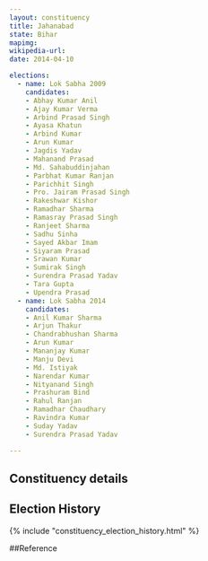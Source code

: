 ```yaml
---
layout: constituency
title: Jahanabad
state: Bihar
mapimg: 
wikipedia-url: 
date: 2014-04-10

elections: 
  - name: Lok Sabha 2009
    candidates: 
    - Abhay Kumar Anil 
    - Ajay Kumar Verma 
    - Arbind Prasad Singh 
    - Ayasa Khatun 
    - Arbind Kumar 
    - Arun Kumar 
    - Jagdis Yadav 
    - Mahanand Prasad 
    - Md. Sahabuddinjahan 
    - Parbhat Kumar Ranjan 
    - Parichhit Singh 
    - Pro. Jairam Prasad Singh 
    - Rakeshwar Kishor 
    - Ramadhar Sharma 
    - Ramasray Prasad Singh 
    - Ranjeet Sharma 
    - Sadhu Sinha 
    - Sayed Akbar Imam 
    - Siyaram Prasad 
    - Srawan Kumar 
    - Sumirak Singh 
    - Surendra Prasad Yadav 
    - Tara Gupta 
    - Upendra Prasad  
  - name: Lok Sabha 2014
    candidates: 
    - Anil Kumar Sharma 
    - Arjun Thakur 
    - Chandrabhushan Sharma 
    - Arun Kumar 
    - Mananjay Kumar 
    - Manju Devi 
    - Md. Istiyak 
    - Narendar Kumar 
    - Nityanand Singh 
    - Prashuram Bind 
    - Rahul Ranjan 
    - Ramadhar Chaudhary 
    - Ravindra Kumar 
    - Suday Yadav 
    - Surendra Prasad Yadav  

---
```


## Constituency details


## Election History
{% include "constituency_election_history.html" %}

##Reference
